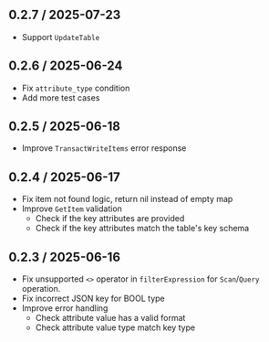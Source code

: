 ## 0.2.7 / 2025-07-23
* Support `UpdateTable` 

## 0.2.6 / 2025-06-24
* Fix `attribute_type` condition
* Add more test cases

## 0.2.5 / 2025-06-18
* Improve `TransactWriteItems` error response 

## 0.2.4 / 2025-06-17
* Fix item not found logic, return nil instead of empty map
* Improve `GetItem` validation
  * Check if the key attributes are provided
  * Check if the key attributes match the table's key schema

## 0.2.3 / 2025-06-16
* Fix unsupported `<>` operator in `filterExpression` for `Scan`/`Query` operation.
* Fix incorrect JSON key for BOOL type
* Improve error handling
  * Check attribute value has a valid format 
  * Check attribute value type match key type